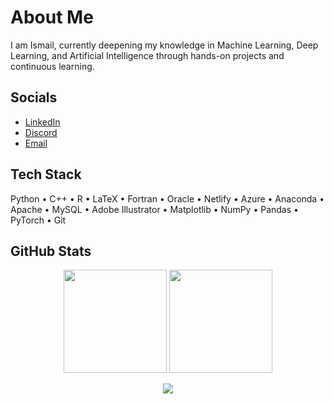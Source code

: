 # About Me  
I am Ismail, currently deepening my knowledge in Machine Learning, Deep Learning, and Artificial Intelligence through hands-on projects and continuous learning.  

## Socials  
- [LinkedIn](https://linkedin.com/in/ismail-hossain2000)  
- [Discord](https://discord.gg/NSbGgtpp)  
- [Email](mailto:ismailtuhinamth05@gmail.com)  

## Tech Stack  
Python • C++ • R • LaTeX • Fortran • Oracle • Netlify • Azure • Anaconda • Apache • MySQL • Adobe Illustrator • Matplotlib • NumPy • Pandas • PyTorch • Git  

## GitHub Stats  
<p align="center">
  <img src="https://github-readme-stats.vercel.app/api?username=hossain-mdismail&show_icons=true&theme=default_repocard&hide_border=false&include_all_commits=true&count_private=false" height="165">
  <img src="https://nirzak-streak-stats.vercel.app/?user=hossain-mdismail&theme=default_repocard&hide_border=false" height="165">
</p>

<p align="center">
  <img src="https://github-readme-stats.vercel.app/api/top-langs/?username=hossain-mdismail&theme=default_repocard&hide_border=false&include_all_commits=true&count_private=false&layout=compact">
</p>


